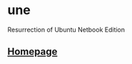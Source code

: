 # une
Resurrection of Ubuntu Netbook Edition

## <a href="https://sparrdrem.github.io/une">Homepage</a>
